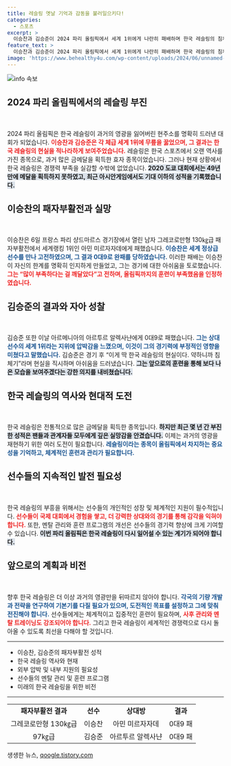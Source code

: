 ```yaml
---
title: 레슬링 옛날 기억과 감동을 불러일으키다!
categories:
  - 스포츠
excerpt: >
  이승찬과 김승준이 2024 파리 올림픽에서 세계 1위에게 나란히 패배하며 한국 레슬링의 침체기를 실감했다. 약하니까 침체기라며 아쉬움을 드러낸 두 선수의 이야기를 전한다.
feature_text: >
  이승찬과 김승준이 2024 파리 올림픽에서 세계 1위에게 나란히 패배하며 한국 레슬링의 침체기를 실감했다. 약하니까 침체기라며 아쉬움을 드러낸 두 선수의 이야기를 전한다.
image: 'https://www.behealthy4u.com/wp-content/uploads/2024/06/unnamed-file.png'
---
```


<p><img src="https://www.behealthy4u.com/wp-content/uploads/2024/06/unnamed-file.png" alt="info 속보" /></p>

<h2 data-ke-size="size26">2024 파리 올림픽에서의 레슬링 부진</h2>

<p data-ke-size="size16">&nbsp;</p>

<p>2024 파리 올림픽은 한국 레슬링이 과거의 영광을 잃어버린 현주소를 명확히 드러낸 대회가 되었습니다. <b><span style="color: #ee2323;">이승찬과 김승준은 각 체급 세계 1위에 무릎을 꿇었으며, 그 결과는 한국 레슬링의 현실을 적나라하게 보여주었습니다.</span></b> 레슬링은 한국 스포츠에서 오랜 역사를 가진 종목으로, 과거 많은 금메달을 획득한 효자 종목이었습니다. 그러나 현재 상황에서 한국 레슬링은 경쟁력 부족을 실감할 수밖에 없었습니다. <b><span style="background-color: #21538527;">2020 도쿄 대회에서는 49년 만에 메달을 획득하지 못하였고, 최근 아시안게임에서도 기대 이하의 성적을 기록했습니다.</span></b></p>

<h2 data-ke-size="size26">이승찬의 패자부활전과 실망</h2>

<p data-ke-size="size16">&nbsp;</p>

<p>이승찬은 6일 프랑스 파리 샹드마르스 경기장에서 열린 남자 그레코로만형 130㎏급 패자부활전에서 세계랭킹 1위인 아민 미르자자데에게 패했습니다. <b><span style="color: #1a5490;">이승찬은 세계 정상급 선수를 만나 고전하였으며, 그 결과 0대9로 완패를 당하였습니다.</span></b> 이러한 패배는 이승찬이 자신의 한계를 명확히 인지하게 만들었고, 그는 경기에 대한 아쉬움을 토로했습니다. <b><span style="color: #ee2323;">그는 “많이 부족하다는 걸 깨달았다”고 전하며, 올림픽까지의 훈련이 부족했음을 인정하였습니다.</span></b></p>

<h2 data-ke-size="size26">김승준의 결과와 자아 성찰</h2>

<p data-ke-size="size16">&nbsp;</p>

<p>김승준 또한 이날 아르메니아의 아르투르 알렉사냔에게 0대9로 패했습니다. <b><span style="color: #1a5490;">그는 상대 선수의 세계 1위라는 지위에 압박감을 느꼈으며, 이것이 그의 경기력에 부정적인 영향을 미쳤다고 말했습니다.</span></b> 김승준은 경기 후 “이게 딱 한국 레슬링의 현실이다. 약하니까 침체기”라며 현실을 직시하며 아쉬움을 드러냈습니다. <b><span style="background-color: #21538527;">그는 앞으로의 훈련을 통해 보다 나은 모습을 보여주겠다는 강한 의지를 내비쳤습니다.</span></b></p>

<h2 data-ke-size="size26">한국 레슬링의 역사와 현대적 도전</h2>

<p data-ke-size="size16">&nbsp;</p>

<p>한국 레슬링은 전통적으로 많은 금메달을 획득한 종목입니다. <b><span style="background-color: #21538527;">하지만 최근 몇 년 간 부진한 성적은 팬들과 관계자들 모두에게 깊은 실망감을 안겼습니다.</span></b> 이제는 과거의 영광을 재현하기 위한 여러 도전이 필요합니다. <b><span style="color: #1a5490;">레슬링이라는 종목이 올림픽에서 차지하는 중요성을 기억하고, 체계적인 훈련과 관리가 필요합니다.</span></b></p>

<h2 data-ke-size="size26">선수들의 지속적인 발전 필요성</h2>

<p data-ke-size="size16">&nbsp;</p>

<p>한국 레슬링의 부흥을 위해서는 선수들의 개인적인 성장 및 체계적인 지원이 필수적입니다. <b><span style="color: #ee2323;">선수들이 국제 대회에서 경험을 쌓고, 더 강력한 상대와의 경기를 통해 감각을 익혀야 합니다.</span></b> 또한, 멘탈 관리와 훈련 프로그램의 개선은 선수들의 경기력 향상에 크게 기여할 수 있습니다. <b><span style="background-color: #21538527;">이번 파리 올림픽은 한국 레슬링이 다시 일어설 수 있는 계기가 되어야 합니다.</span></b></p>

<h2 data-ke-size="size26">앞으로의 계획과 비전</h2>

<p data-ke-size="size16">&nbsp;</p>

<p>향후 한국 레슬링은 더 이상 과거의 영광만을 뒤따르지 않아야 합니다. <b><span style="color: #1a5490;">각국의 기량 개발과 전략을 연구하여 기본기를 다질 필요가 있으며, 도전적인 목표를 설정하고 그에 맞춰 전진해야 합니다.</span></b> 선수들에게는 체계적이고 집중적인 훈련이 필요하며, <b><span style="color: #ee2323;">사후 관리와 멘탈 트레이닝도 강조되어야 합니다.</span></b> 그리고 한국 레슬링이 세계적인 경쟁력으로 다시 돌아올 수 있도록 최선을 다해야 할 것입니다. </p>

<hr>

<ul>
    <li>이승찬, 김승준의 패자부활전 성적</li>
    <li>한국 레슬링 역사와 현재</li>
    <li>외부 압박 및 내부 지원의 필요성</li>
    <li>선수들의 멘탈 관리 및 훈련 프로그램</li>
    <li>미래의 한국 레슬링을 위한 비전</li>
</ul>

<hr>

<table>
<tr>
<td style="text-align: center; height: 17px;"><b>패자부활전 결과</b></td>
<td style="text-align: center; height: 17px;"><b>선수</b></td>
<td style="text-align: center; height: 17px;"><b>상대방</b></td>
<td style="text-align: center; height: 17px;"><b>결과</b></td>
</tr>
<tr>
<td style="text-align: center; height: 17px;">그레코로만형 130㎏급</td>
<td style="text-align: center; height: 17px;">이승찬</td>
<td style="text-align: center; height: 17px;">아민 미르자자데</td>
<td style="text-align: center; height: 17px;">0대9 패</td>
</tr>
<tr>
<td style="text-align: center; height: 17px;">97㎏급</td>
<td style="text-align: center; height: 17px;">김승준</td>
<td style="text-align: center; height: 17px;">아르투르 알렉사냔</td>
<td style="text-align: center; height: 17px;">0대9 패</td>
</tr>
</table>
생생한 뉴스, <a href="https://qoogle.tistory.com" rel="dofollow">qoogle.tistory.com</a>


